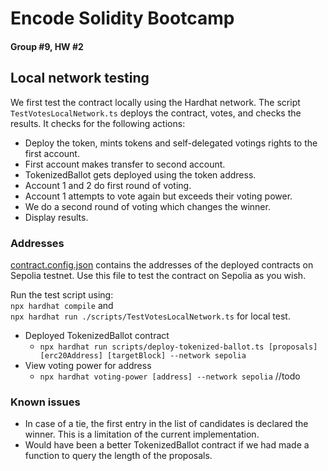 # Encode Solidity Bootcamp 
#### Group #9, HW #2

## Local network testing

We first test the contract locally using the Hardhat network. The script `TestVotesLocalNetwork.ts` deploys the contract, votes, and checks the results. It checks for the following actions:

* Deploy the token, mints tokens and self-delegated votings rights to the first account.
* First account makes transfer to second account.
* TokenizedBallot gets deployed using the token address.
* Account 1 and 2 do first round of voting.
* Account 1 attempts to vote again but exceeds their voting power.
* We do a second round of voting which changes the winner.
* Display results.

### Addresses
[contract.config.json](./scripts/contract.config.json) contains the addresses of the deployed contracts on Sepolia testnet. Use this file to test the contract on Sepolia as you wish.

Run the test script using: \
`npx hardhat compile` and \
`npx hardhat run ./scripts/TestVotesLocalNetwork.ts` for local test.

* Deployed TokenizedBallot contract
  * `npx hardhat run scripts/deploy-tokenized-ballot.ts [proposals] [erc20Address] [targetBlock] --network sepolia`
* View voting power for address 
  * `npx hardhat voting-power [address] --network sepolia`
//todo

### Known issues

* In case of a tie, the first entry in the list of candidates is declared the winner. This is a limitation of the current implementation.
* Would have been a better TokenizedBallot contract if we had made a function to query the length of the proposals. 